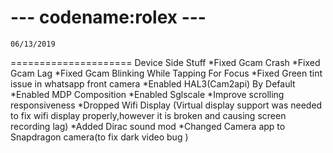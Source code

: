 --- codename:rolex ---
 =====================
    06/13/2019
 =====================
  Device Side Stuff 
*Fixed Gcam Crash 
*Fixed Gcam Lag 
*Fixed Gcam Blinking While Tapping For Focus 
*Fixed Green tint issue in whatsapp front camera 
*Enabled HAL3(Cam2api) By Default 
*Enabled MDP Composition 
*Enabled Sglscale 
*Improve scrolling responsiveness 
*Dropped Wifi Display (Virtual display support was needed to fix wifi display properly,however it is broken and causing screen recording lag) 
*Added Dirac sound mod
*Changed  Camera app to Snapdragon camera(to fix dark video bug )
